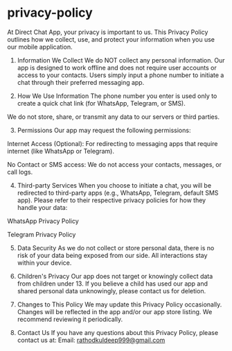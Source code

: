 # privacy-policy


At Direct Chat App, your privacy is important to us. This Privacy Policy outlines how we collect, use, and protect your information when you use our mobile application.

1. Information We Collect
We do NOT collect any personal information.
Our app is designed to work offline and does not require user accounts or access to your contacts. Users simply input a phone number to initiate a chat through their preferred messaging app.

2. How We Use Information
The phone number you enter is used only to create a quick chat link (for WhatsApp, Telegram, or SMS).

We do not store, share, or transmit any data to our servers or third parties.

3. Permissions
Our app may request the following permissions:

Internet Access (Optional): For redirecting to messaging apps that require internet (like WhatsApp or Telegram).

No Contact or SMS access: We do not access your contacts, messages, or call logs.

4. Third-party Services
When you choose to initiate a chat, you will be redirected to third-party apps (e.g., WhatsApp, Telegram, default SMS app). Please refer to their respective privacy policies for how they handle your data:

WhatsApp Privacy Policy

Telegram Privacy Policy

5. Data Security
As we do not collect or store personal data, there is no risk of your data being exposed from our side. All interactions stay within your device.

6. Children's Privacy
Our app does not target or knowingly collect data from children under 13. If you believe a child has used our app and shared personal data unknowingly, please contact us for deletion.

7. Changes to This Policy
We may update this Privacy Policy occasionally. Changes will be reflected in the app and/or our app store listing. We recommend reviewing it periodically.

8. Contact Us
If you have any questions about this Privacy Policy, please contact us at:
Email: rathodkuldeep999@gmail.com

